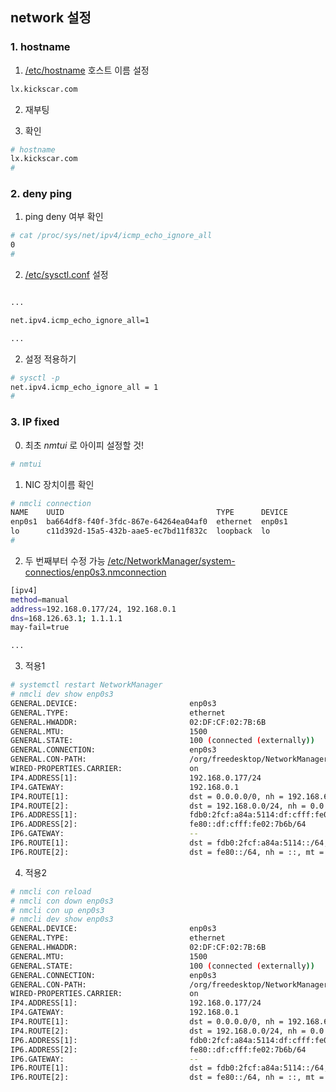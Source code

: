 ## network 설정

### 1. hostname

1. [/etc/hostname](https://github.com/bitacademy2025-fullstack-cloud/rocky-practices/blob/main/lx/etc/hostname) 호스트 이름 설정
```sh
lx.kickscar.com
```

2. 재부팅

3. 확인
```sh
# hostname
lx.kickscar.com
#
```

### 2. deny ping
1. ping deny 여부 확인
```sh
# cat /proc/sys/net/ipv4/icmp_echo_ignore_all
0
#
```

2. [/etc/sysctl.conf](https://github.com/bitacademy2025-fullstack-cloud/rocky-practices/blob/main/lx/etc/sysctl.conf) 설정
```sh

...

net.ipv4.icmp_echo_ignore_all=1

...

```

2. 설정 적용하기
```sh
# sysctl -p
net.ipv4.icmp_echo_ignore_all = 1
#
```

### 3. IP fixed
0. 최초 *nmtui* 로 아이피 설정할 것!
```sh
# nmtui
```
   
1. NIC 장치이름 확인
```sh
# nmcli connection
NAME    UUID                                  TYPE      DEVICE 
enp0s1  ba664df8-f40f-3fdc-867e-64264ea04af0  ethernet  enp0s1 
lo      c11d392d-15a5-432b-aae5-ec7bd11f832c  loopback  lo
#
```

2. 두 번째부터 수정 가능
   [/etc/NetworkManager/system-connectios/enp0s3.nmconnection](https://github.com/bitacademy2025-fullstack-cloud/rocky-practices/blob/main/lx/etc/NetworkManager/system-connectios/enp0s3.nmconnection)
   
```sh
[ipv4]
method=manual
address=192.168.0.177/24, 192.168.0.1
dns=168.126.63.1; 1.1.1.1
may-fail=true

...

```

3. 적용1
```sh
# systemctl restart NetworkManager
# nmcli dev show enp0s3
GENERAL.DEVICE:                         enp0s3
GENERAL.TYPE:                           ethernet
GENERAL.HWADDR:                         02:DF:CF:02:7B:6B
GENERAL.MTU:                            1500
GENERAL.STATE:                          100 (connected (externally))
GENERAL.CONNECTION:                     enp0s3
GENERAL.CON-PATH:                       /org/freedesktop/NetworkManager/ActiveConnection/2
WIRED-PROPERTIES.CARRIER:               on
IP4.ADDRESS[1]:                         192.168.0.177/24
IP4.GATEWAY:                            192.168.0.1
IP4.ROUTE[1]:                           dst = 0.0.0.0/0, nh = 192.168.66.1, mt = 100
IP4.ROUTE[2]:                           dst = 192.168.0.0/24, nh = 0.0.0.0, mt = 100
IP6.ADDRESS[1]:                         fdb0:2fcf:a84a:5114:df:cfff:fe02:7b6b/64
IP6.ADDRESS[2]:                         fe80::df:cfff:fe02:7b6b/64
IP6.GATEWAY:                            --
IP6.ROUTE[1]:                           dst = fdb0:2fcf:a84a:5114::/64, nh = ::, mt = 100
IP6.ROUTE[2]:                           dst = fe80::/64, nh = ::, mt = 1024
```

4. 적용2
```sh
# nmcli con reload
# nmcli con down enp0s3
# nmcli con up enp0s3
# nmcli dev show enp0s3
GENERAL.DEVICE:                         enp0s3
GENERAL.TYPE:                           ethernet
GENERAL.HWADDR:                         02:DF:CF:02:7B:6B
GENERAL.MTU:                            1500
GENERAL.STATE:                          100 (connected (externally))
GENERAL.CONNECTION:                     enp0s3
GENERAL.CON-PATH:                       /org/freedesktop/NetworkManager/ActiveConnection/2
WIRED-PROPERTIES.CARRIER:               on
IP4.ADDRESS[1]:                         192.168.0.177/24
IP4.GATEWAY:                            192.168.0.1
IP4.ROUTE[1]:                           dst = 0.0.0.0/0, nh = 192.168.66.1, mt = 100
IP4.ROUTE[2]:                           dst = 192.168.0.0/24, nh = 0.0.0.0, mt = 100
IP6.ADDRESS[1]:                         fdb0:2fcf:a84a:5114:df:cfff:fe02:7b6b/64
IP6.ADDRESS[2]:                         fe80::df:cfff:fe02:7b6b/64
IP6.GATEWAY:                            --
IP6.ROUTE[1]:                           dst = fdb0:2fcf:a84a:5114::/64, nh = ::, mt = 100
IP6.ROUTE[2]:                           dst = fe80::/64, nh = ::, mt = 1024
```
